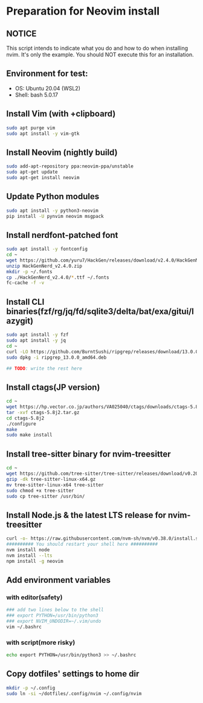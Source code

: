 # Preparation for Neovim install

## NOTICE
This script intends to indicate what you do
and how to do when installing nvim.
It's only the example.
You should NOT execute this for an installation.

## Environment for test:
- OS: Ubuntu 20.04 (WSL2)
- Shell: bash 5.0.17


## Install Vim (with +clipboard)
```bash
sudo apt purge vim
sudo apt install -y vim-gtk
```

## Install Neovim (nightly build)
```bash
sudo add-apt-repository ppa:neovim-ppa/unstable
sudo apt-get update
sudo apt-get install neovim
```

## Update Python modules
```bash
sudo apt install -y python3-neovim
pip install -U pynvim neovim msgpack
```

## Install nerdfont-patched font
```bash
sudo apt install -y fontconfig
cd ~
wget https://github.com/yuru7/HackGen/releases/download/v2.4.0/HackGenNerd_v2.4.0.zip
unzip HackGenNerd_v2.4.0.zip
mkdir -p ~/.fonts
cp ./HackGenNerd_v2.4.0/*.ttf ~/.fonts
fc-cache -f -v
```

## Install CLI binaries(fzf/rg/jq/fd/sqlite3/delta/bat/exa/gitui/lazygit)
```bash
sudo apt install -y fzf
sudo apt install -y jq
cd ~
curl -LO https://github.com/BurntSushi/ripgrep/releases/download/13.0.0/ripgrep_13.0.0_amd64.deb
sudo dpkg -i ripgrep_13.0.0_amd64.deb

## TODO: write the rest here 
```

## Install ctags(JP version)
```bash
cd ~
wget https://hp.vector.co.jp/authors/VA025040/ctags/downloads/ctags-5.8j2.tar.gz
tar -xvf ctags-5.8j2.tar.gz
cd ctags-5.8j2
./configure
make
sudo make install
```

## Install tree-sitter binary for nvim-treesitter
```bash
cd ~
wget https://github.com/tree-sitter/tree-sitter/releases/download/v0.20.0/tree-sitter-linux-x64.gz
gzip -dk tree-sitter-linux-x64.gz
mv tree-sitter-linux-x64 tree-sitter
sudo chmod +x tree-sitter
sudo cp tree-sitter /usr/bin/
```

## Install Node.js & the latest LTS release for nvim-treesitter
```bash
curl -o- https://raw.githubusercontent.com/nvm-sh/nvm/v0.38.0/install.sh | bash
########## You should restart your shell here ##########
nvm install node
nvm install --lts
npm install -g neovim
```

## Add environment variables
### with editor(safety)
```bash
### add two lines below to the shell
### export PYTHON=/usr/bin/python3
### export NVIM_UNDODIR=~/.vim/undo
vim ~/.bashrc
```

### with script(more risky)
```bash
echo export PYTHON=/usr/bin/python3 >> ~/.bashrc
```

## Copy dotfiles' settings to home dir
```bash
mkdir -p ~/.config
sudo ln -si ~/dotfiles/.config/nvim ~/.config/nvim
```

